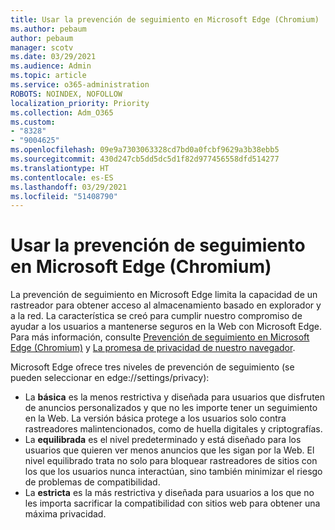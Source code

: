 ```yaml
---
title: Usar la prevención de seguimiento en Microsoft Edge (Chromium)
ms.author: pebaum
author: pebaum
manager: scotv
ms.date: 03/29/2021
ms.audience: Admin
ms.topic: article
ms.service: o365-administration
ROBOTS: NOINDEX, NOFOLLOW
localization_priority: Priority
ms.collection: Adm_O365
ms.custom:
- "8328"
- "9004625"
ms.openlocfilehash: 09e9a7303063328cd7bd0a0fcbf9629a3b38ebb5
ms.sourcegitcommit: 430d247cb5dd5dc5d1f82d977456558dfd514277
ms.translationtype: HT
ms.contentlocale: es-ES
ms.lasthandoff: 03/29/2021
ms.locfileid: "51408790"
---
```

# <a name="use-tracking-prevention-in-microsoft-edge-chromium"></a>Usar la prevención de seguimiento en Microsoft Edge (Chromium)

La prevención de seguimiento en Microsoft Edge limita la capacidad de un rastreador para obtener acceso al almacenamiento basado en explorador y a la red. La característica se creó para cumplir nuestro compromiso de ayudar a los usuarios a mantenerse seguros en la Web con Microsoft Edge. Para más información, consulte [Prevención de seguimiento en Microsoft Edge (Chromium)](https://go.microsoft.com/fwlink/?linkid=2135435) y [La promesa de privacidad de nuestro navegador](https://go.microsoft.com/fwlink/?linkid=2135350).

Microsoft Edge ofrece tres niveles de prevención de seguimiento (se pueden seleccionar en edge://settings/privacy):

- La **básica** es la menos restrictiva y diseñada para usuarios que disfruten de anuncios personalizados y que no les importe tener un seguimiento en la Web. La versión básica protege a los usuarios solo contra rastreadores malintencionados, como de huella digitales y criptografías.
- La **equilibrada** es el nivel predeterminado y está diseñado para los usuarios que quieren ver menos anuncios que les sigan por la Web. El nivel equilibrado trata no solo para bloquear rastreadores de sitios con los que los usuarios nunca interactúan, sino también minimizar el riesgo de problemas de compatibilidad.
- La **estricta** es la más restrictiva y diseñada para usuarios a los que no les importa sacrificar la compatibilidad con sitios web para obtener una máxima privacidad.
